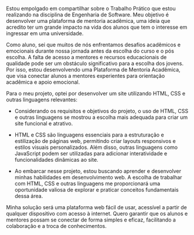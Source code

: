 Estou empolgado em compartilhar sobre o Trabalho Prático que estou realizando na disciplina de Engenharia de Software. Meu objetivo é desenvolver uma plataforma de mentoria acadêmica, uma ideia que acredito ter um grande impacto na vida dos alunos que tem o interesse em ingressar em uma universidade. 

Como aluno, sei que muitos de nós enfrentamos desafios acadêmicos e emocionais durante nossa jornada antes da escolha do curso e o pós escolha. A falta de acesso a mentores e recursos educacionais de qualidade pode ser um obstáculo significativo para a escolha dos jovens. Por isso, estou desenvolvendo uma Plataforma de Mentoria Acadêmica, que visa conectar alunos a mentores experientes para orientação acadêmica e apoio emocional.

Para o meu projeto, optei por desenvolver um site utilizando HTML, CSS e outras linguagens relevantes:

- Considerando os requisitos e objetivos do projeto, o uso de HTML, CSS e outras linguagens se mostrou a escolha mais adequada para criar um site funcional e atrativo.

- HTML e CSS são linguagens essenciais para a estruturação e estilização de páginas web, permitindo criar layouts responsivos e estilos visuais personalizados. Além disso, outras linguagens como JavaScript podem ser utilizadas para adicionar interatividade e funcionalidades dinâmicas ao site.

- Ao embarcar nesse projeto, estou buscando aprender e desenvolver minhas habilidades em desenvolvimento web. A escolha de trabalhar com HTML, CSS e outras linguagens me proporcionará uma oportunidade valiosa de explorar e praticar conceitos fundamentais dessa área.

Minha solução será uma plataforma web fácil de usar, acessível a partir de qualquer dispositivo com acesso à internet. Quero garantir que os alunos e mentores possam se conectar de forma simples e eficaz, facilitando a colaboração e a troca de conhecimentos.


